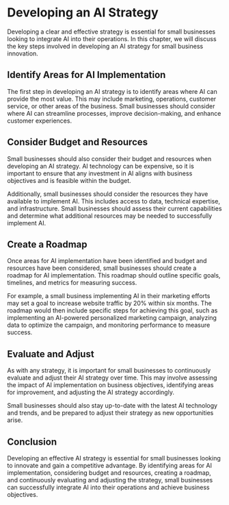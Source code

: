 Developing an AI Strategy
===================================================================================

Developing a clear and effective strategy is essential for small businesses looking to integrate AI into their operations. In this chapter, we will discuss the key steps involved in developing an AI strategy for small business innovation.

Identify Areas for AI Implementation
------------------------------------

The first step in developing an AI strategy is to identify areas where AI can provide the most value. This may include marketing, operations, customer service, or other areas of the business. Small businesses should consider where AI can streamline processes, improve decision-making, and enhance customer experiences.

Consider Budget and Resources
-----------------------------

Small businesses should also consider their budget and resources when developing an AI strategy. AI technology can be expensive, so it is important to ensure that any investment in AI aligns with business objectives and is feasible within the budget.

Additionally, small businesses should consider the resources they have available to implement AI. This includes access to data, technical expertise, and infrastructure. Small businesses should assess their current capabilities and determine what additional resources may be needed to successfully implement AI.

Create a Roadmap
----------------

Once areas for AI implementation have been identified and budget and resources have been considered, small businesses should create a roadmap for AI implementation. This roadmap should outline specific goals, timelines, and metrics for measuring success.

For example, a small business implementing AI in their marketing efforts may set a goal to increase website traffic by 20% within six months. The roadmap would then include specific steps for achieving this goal, such as implementing an AI-powered personalized marketing campaign, analyzing data to optimize the campaign, and monitoring performance to measure success.

Evaluate and Adjust
-------------------

As with any strategy, it is important for small businesses to continuously evaluate and adjust their AI strategy over time. This may involve assessing the impact of AI implementation on business objectives, identifying areas for improvement, and adjusting the AI strategy accordingly.

Small businesses should also stay up-to-date with the latest AI technology and trends, and be prepared to adjust their strategy as new opportunities arise.

Conclusion
----------

Developing an effective AI strategy is essential for small businesses looking to innovate and gain a competitive advantage. By identifying areas for AI implementation, considering budget and resources, creating a roadmap, and continuously evaluating and adjusting the strategy, small businesses can successfully integrate AI into their operations and achieve business objectives.
